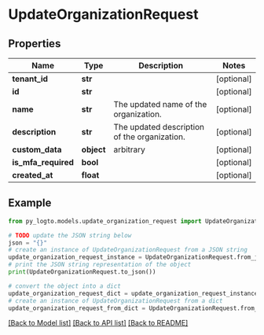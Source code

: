 # UpdateOrganizationRequest


## Properties

Name | Type | Description | Notes
------------ | ------------- | ------------- | -------------
**tenant_id** | **str** |  | [optional] 
**id** | **str** |  | [optional] 
**name** | **str** | The updated name of the organization. | [optional] 
**description** | **str** | The updated description of the organization. | [optional] 
**custom_data** | **object** | arbitrary | [optional] 
**is_mfa_required** | **bool** |  | [optional] 
**created_at** | **float** |  | [optional] 

## Example

```python
from py_logto.models.update_organization_request import UpdateOrganizationRequest

# TODO update the JSON string below
json = "{}"
# create an instance of UpdateOrganizationRequest from a JSON string
update_organization_request_instance = UpdateOrganizationRequest.from_json(json)
# print the JSON string representation of the object
print(UpdateOrganizationRequest.to_json())

# convert the object into a dict
update_organization_request_dict = update_organization_request_instance.to_dict()
# create an instance of UpdateOrganizationRequest from a dict
update_organization_request_from_dict = UpdateOrganizationRequest.from_dict(update_organization_request_dict)
```
[[Back to Model list]](../README.md#documentation-for-models) [[Back to API list]](../README.md#documentation-for-api-endpoints) [[Back to README]](../README.md)


